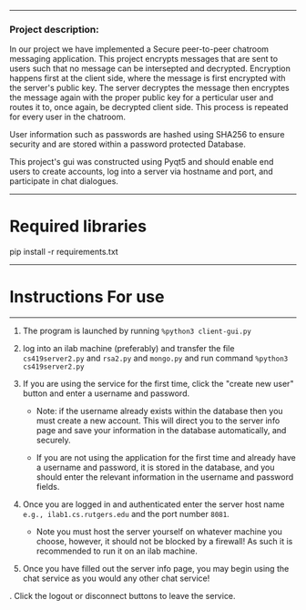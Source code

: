 ___
### Project description:
In our project we have implemented a Secure peer-to-peer chatroom messaging application.
This project encrypts messages that are sent to users such that no 
message can be intersepted and decrypted. Encryption happens first 
at the client side, where the message is first encrypted with the server's 
public key. The server decryptes the message then encryptes the message again 
with the proper public key for a perticular user and routes it to, once again,
be decrypted client side. This process is repeated for every user in the chatroom.

User information such as passwords are hashed using SHA256 to ensure security 
and are stored within a password protected Database. 

This project's gui was constructed using Pyqt5 and should enable end users 
to create accounts, log into a server via hostname and port, and participate 
in chat dialogues. 
___

# Required libraries

pip install -r requirements.txt

___

# Instructions For use
___
1. The program is launched by running `%python3 client-gui.py`
   
2. log into an ilab machine (preferably) and transfer the file `cs419server2.py` and 
   `rsa2.py` and `mongo.py` and run command `%python3 cs419server2.py`
3. If you are using the service for the first time, click the "create new user" button and 
enter a username and password. 
   - Note: if the username already exists within the database
   then you must create a new account. This will direct you to the server info page and save your information
   in the database automatically, and securely. 
   
    - If you are not using the application for the first time and already have a 
    username and password, it is stored in the database, and you should 
      enter the relevant information in the username and password fields.
      
4. Once you are logged in and authenticated enter the server host name `e.g., ilab1.cs.rutgers.edu`
and the port number `8081`. 
   - Note you must host the server yourself on whatever machine you choose, however, it should 
    not be blocked by a firewall! As such it is recommended to run it on an ilab machine. 
   
5. Once you have filled out the server info page, you may begin using the chat 
service as you would any other chat service!
   
. Click the logout or disconnect buttons to leave the service. 
   